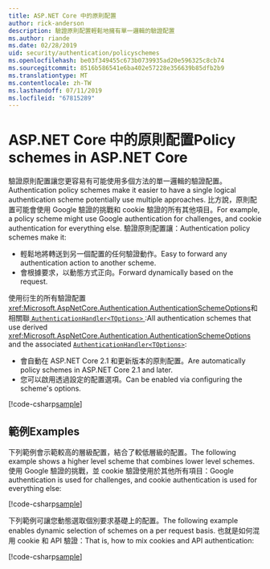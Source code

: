 ```yaml
---
title: ASP.NET Core 中的原則配置
author: rick-anderson
description: 驗證原則配置輕鬆地擁有單一邏輯的驗證配置
ms.author: riande
ms.date: 02/28/2019
uid: security/authentication/policyschemes
ms.openlocfilehash: be03f349455c673b0739935ad20e596325c8cb74
ms.sourcegitcommit: 8516b586541e6ba402e57228e356639b85dfb2b9
ms.translationtype: MT
ms.contentlocale: zh-TW
ms.lasthandoff: 07/11/2019
ms.locfileid: "67815289"
---
```

# <a name="policy-schemes-in-aspnet-core"></a><span data-ttu-id="d6d57-103">ASP.NET Core 中的原則配置</span><span class="sxs-lookup"><span data-stu-id="d6d57-103">Policy schemes in ASP.NET Core</span></span>

<span data-ttu-id="d6d57-104">驗證原則配置讓您更容易有可能使用多個方法的單一邏輯的驗證配置。</span><span class="sxs-lookup"><span data-stu-id="d6d57-104">Authentication policy schemes make it easier to have a single logical authentication scheme potentially use multiple approaches.</span></span> <span data-ttu-id="d6d57-105">比方說，原則配置可能會使用 Google 驗證的挑戰和 cookie 驗證的所有其他項目。</span><span class="sxs-lookup"><span data-stu-id="d6d57-105">For example, a policy scheme might use Google authentication for challenges, and cookie authentication for everything else.</span></span> <span data-ttu-id="d6d57-106">驗證原則配置讓：</span><span class="sxs-lookup"><span data-stu-id="d6d57-106">Authentication policy schemes make it:</span></span>

* <span data-ttu-id="d6d57-107">輕鬆地將轉送到另一個配置的任何驗證動作。</span><span class="sxs-lookup"><span data-stu-id="d6d57-107">Easy to forward any authentication action to another scheme.</span></span>
* <span data-ttu-id="d6d57-108">會根據要求，以動態方式正向。</span><span class="sxs-lookup"><span data-stu-id="d6d57-108">Forward dynamically based on the request.</span></span>

<span data-ttu-id="d6d57-109">使用衍生的所有驗證配置<xref:Microsoft.AspNetCore.Authentication.AuthenticationSchemeOptions>和相關聯[ `AuthenticationHandler<TOptions>` ](/dotnet/api/microsoft.aspnetcore.authentication.authenticationhandler-1):</span><span class="sxs-lookup"><span data-stu-id="d6d57-109">All authentication schemes that use derived <xref:Microsoft.AspNetCore.Authentication.AuthenticationSchemeOptions> and the associated [`AuthenticationHandler<TOptions>`](/dotnet/api/microsoft.aspnetcore.authentication.authenticationhandler-1):</span></span>

* <span data-ttu-id="d6d57-110">會自動在 ASP.NET Core 2.1 和更新版本的原則配置。</span><span class="sxs-lookup"><span data-stu-id="d6d57-110">Are automatically policy schemes in ASP.NET Core 2.1 and later.</span></span>
* <span data-ttu-id="d6d57-111">您可以啟用透過設定的配置選項。</span><span class="sxs-lookup"><span data-stu-id="d6d57-111">Can be enabled via configuring the scheme's options.</span></span>

[!code-csharp[sample](policyschemes/samples/AuthenticationSchemeOptions.cs?name=snippet)]

## <a name="examples"></a><span data-ttu-id="d6d57-112">範例</span><span class="sxs-lookup"><span data-stu-id="d6d57-112">Examples</span></span>

<span data-ttu-id="d6d57-113">下列範例會示範較高的層級配置，結合了較低層級的配置。</span><span class="sxs-lookup"><span data-stu-id="d6d57-113">The following example shows a higher level scheme that combines lower level schemes.</span></span> <span data-ttu-id="d6d57-114">使用 Google 驗證的挑戰，並 cookie 驗證使用於其他所有項目：</span><span class="sxs-lookup"><span data-stu-id="d6d57-114">Google authentication is used for challenges, and cookie authentication is used for everything else:</span></span>

[!code-csharp[sample](policyschemes/samples/Startup.cs?name=snippet1)]

<span data-ttu-id="d6d57-115">下列範例可讓您動態選取個別要求基礎上的配置。</span><span class="sxs-lookup"><span data-stu-id="d6d57-115">The following example enables dynamic selection of schemes on a per request basis.</span></span> <span data-ttu-id="d6d57-116">也就是如何混用 cookie 和 API 驗證：</span><span class="sxs-lookup"><span data-stu-id="d6d57-116">That is, how to mix cookies and API authentication:</span></span>

 <!-- REVIEW, missing If set in public Func<HttpContext, string> ForwardDefaultSelector -->

[!code-csharp[sample](policyschemes/samples/Startup.cs?name=snippet2)]

